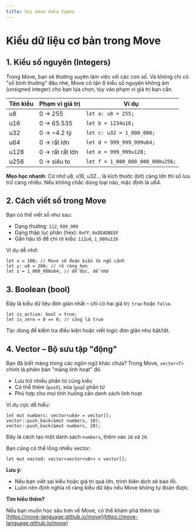 ```yaml
---
title: Sui move data types
---
```


# Kiểu dữ liệu cơ bản trong Move

## 1. Kiểu số nguyên (Integers)
Trong Move, bạn sẽ thường xuyên làm việc với các con số. Và không chỉ có "số bình thường" đâu nhé, Move có tận 6 kiểu số nguyên không âm (unsigned integer) cho bạn lựa chọn, tùy vào phạm vi giá trị bạn cần.

| Tên kiểu | Phạm vi giá trị | Ví dụ |
|---|---|---|
| u8 | 0 → 255 | `let a: u8 = 255;` |
| u16 | 0 → 65.535 | `let b = 1234u16;` |
| u32 | 0 → ~4.2 tỷ | `let c: u32 = 1_000_000;` |
| u64 | 0 → rất lớn | `let d = 999_999_999u64;` |
| u128 | 0 → rất rất lớn | `let e = 999_999u128;` |
| u256 | 0 → siêu to | `let f = 1_000_000_000_000u256;` |

**Mẹo học nhanh:**
Cứ nhớ u8, u16, u32... là kích thước (bit) càng lớn thì số lưu trữ càng nhiều. Nếu không chắc dùng loại nào, mặc định là u64.

## 2. Cách viết số trong Move
Bạn có thể viết số như sau:

- Dạng thường: `112`, `999_999`
- Dạng thập lục phân (hex): `0xFF`, `0xDEADBEEF`
- Gắn hậu tố để chỉ rõ kiểu: `112u8`, `1_000u128`

Ví dụ dễ nhớ:

```move
let x = 100; // Move sẽ đoán kiểu từ ngữ cảnh
let y: u8 = 200; // rõ ràng hơn
let z = 1_000_000u64; // dễ đọc, dễ nhớ
```

## 3. Boolean (bool)
Đây là kiểu dữ liệu đơn giản nhất – chỉ có hai giá trị: `true` hoặc `false`.

```move
let is_active: bool = true;
let is_zero = 0 == 0; // cũng là true
```
Tip: dùng để kiểm tra điều kiện hoặc viết logic đơn giản như bật/tắt.

## 4. Vector – Bộ sưu tập "động"
Bạn đã biết mảng trong các ngôn ngữ khác chưa? Trong Move, `vector<T>` chính là phiên bản "mảng linh hoạt" đó.

- Lưu trữ nhiều phần tử cùng kiểu
- Có thể thêm (`push`), xóa (`pop`) phần tử
- Phù hợp cho mọi tình huống cần danh sách linh hoạt

Ví dụ cực dễ hiểu:

```move
let mut numbers: vector<u64> = vector[];
vector::push_back(&mut numbers, 10);
vector::push_back(&mut numbers, 20);
```
Đây là cách tạo một danh sách `numbers`, thêm vào `10` và `20`.

Bạn cũng có thể lồng nhiều vector:

```move
let mut nested: vector<vector<u8>> = vector[];
```

**Lưu ý:**
- Nếu bạn viết sai kiểu hoặc giá trị quá lớn, trình biên dịch sẽ báo lỗi.
- Luôn nên định nghĩa rõ ràng kiểu dữ liệu nếu Move không tự đoán được.

**Tìm hiểu thêm?**

Nếu bạn muốn học sâu hơn về Move, có thể khám phá thêm tại:
[https://move-language.github.io/move](https://move-language.github.io/move)
